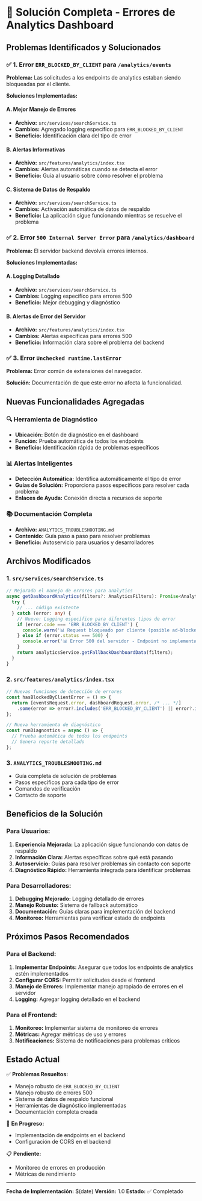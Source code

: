 # 🔧 Solución Completa - Errores de Analytics Dashboard

## Problemas Identificados y Solucionados

### ✅ 1. Error `ERR_BLOCKED_BY_CLIENT` para `/analytics/events`

**Problema:** Las solicitudes a los endpoints de analytics estaban siendo bloqueadas por el cliente.

**Soluciones Implementadas:**

#### A. Mejor Manejo de Errores
- **Archivo:** `src/services/searchService.ts`
- **Cambios:** Agregado logging específico para `ERR_BLOCKED_BY_CLIENT`
- **Beneficio:** Identificación clara del tipo de error

#### B. Alertas Informativas
- **Archivo:** `src/features/analytics/index.tsx`
- **Cambios:** Alertas automáticas cuando se detecta el error
- **Beneficio:** Guía al usuario sobre cómo resolver el problema

#### C. Sistema de Datos de Respaldo
- **Archivo:** `src/services/searchService.ts`
- **Cambios:** Activación automática de datos de respaldo
- **Beneficio:** La aplicación sigue funcionando mientras se resuelve el problema

### ✅ 2. Error `500 Internal Server Error` para `/analytics/dashboard`

**Problema:** El servidor backend devolvía errores internos.

**Soluciones Implementadas:**

#### A. Logging Detallado
- **Archivo:** `src/services/searchService.ts`
- **Cambios:** Logging específico para errores 500
- **Beneficio:** Mejor debugging y diagnóstico

#### B. Alertas de Error del Servidor
- **Archivo:** `src/features/analytics/index.tsx`
- **Cambios:** Alertas específicas para errores 500
- **Beneficio:** Información clara sobre el problema del backend

### ✅ 3. Error `Unchecked runtime.lastError`

**Problema:** Error común de extensiones del navegador.

**Solución:** Documentación de que este error no afecta la funcionalidad.

## Nuevas Funcionalidades Agregadas

### 🔍 Herramienta de Diagnóstico
- **Ubicación:** Botón de diagnóstico en el dashboard
- **Función:** Prueba automática de todos los endpoints
- **Beneficio:** Identificación rápida de problemas específicos

### 📊 Alertas Inteligentes
- **Detección Automática:** Identifica automáticamente el tipo de error
- **Guías de Solución:** Proporciona pasos específicos para resolver cada problema
- **Enlaces de Ayuda:** Conexión directa a recursos de soporte

### 📚 Documentación Completa
- **Archivo:** `ANALYTICS_TROUBLESHOOTING.md`
- **Contenido:** Guía paso a paso para resolver problemas
- **Beneficio:** Autoservicio para usuarios y desarrolladores

## Archivos Modificados

### 1. `src/services/searchService.ts`
```typescript
// Mejorado el manejo de errores para analytics
async getDashboardAnalytics(filters?: AnalyticsFilters): Promise<AnalyticsResponse> {
  try {
    // ... código existente
  } catch (error: any) {
    // Nuevo: Logging específico para diferentes tipos de error
    if (error.code === 'ERR_BLOCKED_BY_CLIENT') {
      console.warn('📊 Request bloqueado por cliente (posible ad-blocker o extensión)');
    } else if (error.status === 500) {
      console.error('📊 Error 500 del servidor - Endpoint no implementado o error interno');
    }
    return analyticsService.getFallbackDashboardData(filters);
  }
}
```

### 2. `src/features/analytics/index.tsx`
```typescript
// Nuevas funciones de detección de errores
const hasBlockedByClientError = () => {
  return [eventsRequest.error, dashboardRequest.error, /* ... */]
    .some(error => error?.includes('ERR_BLOCKED_BY_CLIENT') || error?.includes('Network Error'));
};

// Nueva herramienta de diagnóstico
const runDiagnostics = async () => {
  // Prueba automática de todos los endpoints
  // Genera reporte detallado
};
```

### 3. `ANALYTICS_TROUBLESHOOTING.md`
- Guía completa de solución de problemas
- Pasos específicos para cada tipo de error
- Comandos de verificación
- Contacto de soporte

## Beneficios de la Solución

### Para Usuarios:
1. **Experiencia Mejorada:** La aplicación sigue funcionando con datos de respaldo
2. **Información Clara:** Alertas específicas sobre qué está pasando
3. **Autoservicio:** Guías para resolver problemas sin contacto con soporte
4. **Diagnóstico Rápido:** Herramienta integrada para identificar problemas

### Para Desarrolladores:
1. **Debugging Mejorado:** Logging detallado de errores
2. **Manejo Robusto:** Sistema de fallback automático
3. **Documentación:** Guías claras para implementación del backend
4. **Monitoreo:** Herramientas para verificar estado de endpoints

## Próximos Pasos Recomendados

### Para el Backend:
1. **Implementar Endpoints:** Asegurar que todos los endpoints de analytics estén implementados
2. **Configurar CORS:** Permitir solicitudes desde el frontend
3. **Manejo de Errores:** Implementar manejo apropiado de errores en el servidor
4. **Logging:** Agregar logging detallado en el backend

### Para el Frontend:
1. **Monitoreo:** Implementar sistema de monitoreo de errores
2. **Métricas:** Agregar métricas de uso y errores
3. **Notificaciones:** Sistema de notificaciones para problemas críticos

## Estado Actual

✅ **Problemas Resueltos:**
- Manejo robusto de `ERR_BLOCKED_BY_CLIENT`
- Manejo robusto de errores 500
- Sistema de datos de respaldo funcional
- Herramientas de diagnóstico implementadas
- Documentación completa creada

🔄 **En Progreso:**
- Implementación de endpoints en el backend
- Configuración de CORS en el backend

📋 **Pendiente:**
- Monitoreo de errores en producción
- Métricas de rendimiento

---

**Fecha de Implementación:** $(date)
**Versión:** 1.0
**Estado:** ✅ Completado 
